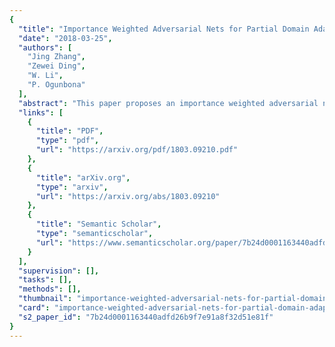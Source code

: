 ```yaml
---
{
  "title": "Importance Weighted Adversarial Nets for Partial Domain Adaptation",
  "date": "2018-03-25",
  "authors": [
    "Jing Zhang",
    "Zewei Ding",
    "W. Li",
    "P. Ogunbona"
  ],
  "abstract": "This paper proposes an importance weighted adversarial nets-based method for unsupervised domain adaptation, specific for partial domain adaptation where the target domain has less number of classes compared to the source domain. Previous domain adaptation methods generally assume the identical label spaces, such that reducing the distribution divergence leads to feasible knowledge transfer. However, such an assumption is no longer valid in a more realistic scenario that requires adaptation from a larger and more diverse source domain to a smaller target domain with less number of classes. This paper extends the adversarial nets-based domain adaptation and proposes a novel adversarial nets-based partial domain adaptation method to identify the source samples that are potentially from the outlier classes and, at the same time, reduce the shift of shared classes between domains.",
  "links": [
    {
      "title": "PDF",
      "type": "pdf",
      "url": "https://arxiv.org/pdf/1803.09210.pdf"
    },
    {
      "title": "arXiv.org",
      "type": "arxiv",
      "url": "https://arxiv.org/abs/1803.09210"
    },
    {
      "title": "Semantic Scholar",
      "type": "semanticscholar",
      "url": "https://www.semanticscholar.org/paper/7b24d0001163440adfd26b9f7e91a8f32d51e81f"
    }
  ],
  "supervision": [],
  "tasks": [],
  "methods": [],
  "thumbnail": "importance-weighted-adversarial-nets-for-partial-domain-adaptation-thumb.jpg",
  "card": "importance-weighted-adversarial-nets-for-partial-domain-adaptation-card.jpg",
  "s2_paper_id": "7b24d0001163440adfd26b9f7e91a8f32d51e81f"
}
---
```


